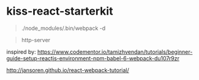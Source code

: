 # kiss-react-starterkit

> ./node_modules/.bin/webpack -d

> http-server

inspired by:
https://www.codementor.io/tamizhvendan/tutorials/beginner-guide-setup-reactjs-environment-npm-babel-6-webpack-du107r9zr

http://jansoren.github.io/react-webpack-tutorial/

